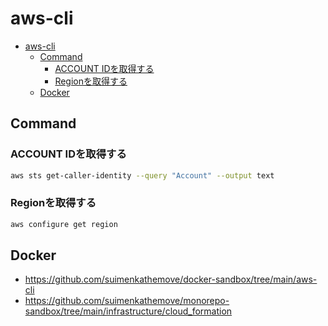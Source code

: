 # aws-cli

- [aws-cli](#aws-cli)
  - [Command](#command)
    - [ACCOUNT IDを取得する](#account-idを取得する)
    - [Regionを取得する](#regionを取得する)
  - [Docker](#docker)

## Command

### ACCOUNT IDを取得する

```sh
aws sts get-caller-identity --query "Account" --output text
```

### Regionを取得する

```sh
aws configure get region
```

## Docker

- <https://github.com/suimenkathemove/docker-sandbox/tree/main/aws-cli>
- <https://github.com/suimenkathemove/monorepo-sandbox/tree/main/infrastructure/cloud_formation>
